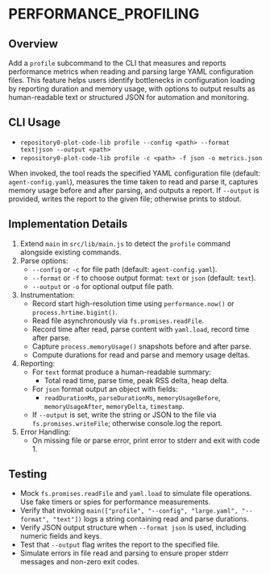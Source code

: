# PERFORMANCE_PROFILING

## Overview

Add a `profile` subcommand to the CLI that measures and reports performance metrics when reading and parsing large YAML configuration files. This feature helps users identify bottlenecks in configuration loading by reporting duration and memory usage, with options to output results as human-readable text or structured JSON for automation and monitoring.

## CLI Usage

- `repository0-plot-code-lib profile --config <path> --format text|json --output <path>`
- `repository0-plot-code-lib profile -c <path> -f json -o metrics.json`

When invoked, the tool reads the specified YAML configuration file (default: `agent-config.yaml`), measures the time taken to read and parse it, captures memory usage before and after parsing, and outputs a report. If `--output` is provided, writes the report to the given file; otherwise prints to stdout.

## Implementation Details

1. Extend `main` in `src/lib/main.js` to detect the `profile` command alongside existing commands.
2. Parse options:
   - `--config` or `-c` for file path (default: `agent-config.yaml`).
   - `--format` or `-f` to choose output format: `text` or `json` (default: `text`).
   - `--output` or `-o` for optional output file path.
3. Instrumentation:
   - Record start high-resolution time using `performance.now()` or `process.hrtime.bigint()`.
   - Read file asynchronously via `fs.promises.readFile`.
   - Record time after read, parse content with `yaml.load`, record time after parse.
   - Capture `process.memoryUsage()` snapshots before and after parse.
   - Compute durations for read and parse and memory usage deltas.
4. Reporting:
   - For `text` format produce a human-readable summary:
     - Total read time, parse time, peak RSS delta, heap delta.
   - For `json` format output an object with fields:
     - `readDurationMs`, `parseDurationMs`, `memoryUsageBefore`, `memoryUsageAfter`, `memoryDelta`, `timestamp`.
   - If `--output` is set, write the string or JSON to the file via `fs.promises.writeFile`; otherwise console.log the report.
5. Error Handling:
   - On missing file or parse error, print error to stderr and exit with code 1.

## Testing

- Mock `fs.promises.readFile` and `yaml.load` to simulate file operations. Use fake timers or spies for performance measurements.
- Verify that invoking `main(["profile", "--config", "large.yaml", "--format", "text"])` logs a string containing read and parse durations.
- Verify JSON output structure when `--format json` is used, including numeric fields and keys.
- Test that `--output` flag writes the report to the specified file.
- Simulate errors in file read and parsing to ensure proper stderr messages and non-zero exit codes.
